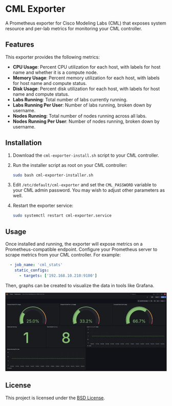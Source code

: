 # CML Exporter

A Prometheus exporter for Cisco Modeling Labs (CML) that exposes system resource and per-lab metrics for monitoring your CML controller.

## Features

This exporter provides the following metrics:

- **CPU Usage**: Percent CPU utilization for each host, with labels for host name and whether it is a compute node.
- **Memory Usage**: Percent memory utilization for each host, with labels for host name and compute status.
- **Disk Usage**: Percent disk utilization for each host, with labels for host name and compute status.
- **Labs Running**: Total number of labs currently running.
- **Labs Running Per User**: Number of labs running, broken down by username.
- **Nodes Running**: Total number of nodes running across all labs.
- **Nodes Running Per User**: Number of nodes running, broken down by username.

## Installation

1. Download the `cml-exporter-install.sh` script to your CML controller.

1. Run the installer script as root on your CML controller:

    ```bash
    sudo bash cml-exporter-installer.sh
    ```

1. Edit `/etc/default/cml-exporter` and set the `CML_PASSWORD` variable to your CML admin password.  You may wish to adjust other parameters as well.
1. Restart the exporter service:

    ```bash
    sudo systemctl restart cml-exporter.service
    ```

## Usage

Once installed and running, the exporter will expose metrics on a Prometheus-compatible endpoint. Configure your Prometheus server to scrape metrics from your CML controller.
For example:

```yaml
  - job_name: 'cml_stats'
    static_configs:
      - targets: ['192.168.10.210:9100']
```

Then, graphs can be created to visualize the data in tools like Grafana.

![Grafana Example](img/grafana.png)

## License

This project is licensed under the [BSD License](LICENSE).
